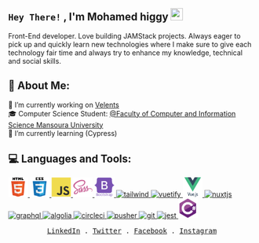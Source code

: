 ## `Hey There!` , I'm Mohamed higgy <img src="https://github.com/TheDudeThatCode/TheDudeThatCode/blob/master/Assets/Hi.gif" width="25" height="25"></img>

<p>Front-End developer. Love building JAMStack projects. Always eager to pick up and quickly learn new technologies where I make sure to give each technology fair time and always try to enhance my knowledge, technical and social skills.</p>

## 💫 About Me:
🔭 I’m currently working on [Velents](https://www.velents.com/)<br>🎓 Computer Science Student: [@Faculty of Computer and Information Science Mansoura University](https://www.mans.edu.eg/faculty-of-computing-and-information/235-programs/computing-and-information)<br>🌱 I’m currently learning (Cypress)


## 💻 Languages and Tools:
<p align="left"> <a href="https://www.w3.org/html/" target="_blank" rel="noreferrer"  title="html5">
      <img
        src="https://raw.githubusercontent.com/devicons/devicon/master/icons/html5/html5-original-wordmark.svg"
        alt="html5"
        width="40"
        height="40"
      />
    </a>
    <a href="https://www.w3schools.com/css/" target="_blank" rel="noreferrer"  title="css3">
      <img
        src="https://raw.githubusercontent.com/devicons/devicon/master/icons/css3/css3-original-wordmark.svg"
        alt="css3"
        width="40"
        height="40"
      />
    </a>
    <a href="https://developer.mozilla.org/en-US/docs/Web/JavaScript"
      target="_blank"
      rel="noreferrer"  title="JavaScript"
    >
      <img
        src="https://raw.githubusercontent.com/devicons/devicon/master/icons/javascript/javascript-original.svg"
        alt="javascript"
        width="40"
        height="40"
      />
    </a>
    <a href="https://sass-lang.com" target="_blank" rel="noreferrer"  title="sass">
      <img
        src="https://raw.githubusercontent.com/devicons/devicon/master/icons/sass/sass-original.svg"
        alt="sass"
        width="40"
        height="40"
      />
    </a>
    <a href="https://getbootstrap.com" target="_blank" rel="noreferrer"  title="bootstrap">
      <img
        src="https://raw.githubusercontent.com/devicons/devicon/master/icons/bootstrap/bootstrap-plain-wordmark.svg"
        alt="bootstrap"
        width="40"
        height="40"
      />
    </a>
    <a href="https://tailwindcss.com/" target="_blank" rel="noreferrer"  title="tailwind">
      <img
        src="https://www.vectorlogo.zone/logos/tailwindcss/tailwindcss-icon.svg"
        alt="tailwind"
        width="40"
        height="40"
      />
    </a>
    <a href="https://vuetifyjs.com/en/" target="_blank" rel="noreferrer"  title="vuetify">
      <img
        src="https://bestofjs.org/logos/vuetify.svg"
        alt="vuetify"
        width="40"
        height="40"
      />
    </a>
    <a href="https://vuejs.org/" target="_blank" rel="noreferrer"  title="vuejs">
      <img
        src="https://raw.githubusercontent.com/devicons/devicon/master/icons/vuejs/vuejs-original-wordmark.svg"
        alt="vuejs"
        width="40"
        height="40"
      />
    </a>
    <a href="https://nuxtjs.org/" target="_blank" rel="noreferrer"  title="nuxtjs">
      <img
        src="https://www.vectorlogo.zone/logos/nuxtjs/nuxtjs-icon.svg"
        alt="nuxtjs"
        width="40"
        height="40"
      />
    </a>
    <a href="https://graphql.org" target="_blank" rel="noreferrer"  title="graphql">
      <img
        src="https://www.vectorlogo.zone/logos/graphql/graphql-icon.svg"
        alt="graphql"
        width="40"
        height="40"
      />
    </a>
    <a href="https://www.algolia.com/" target="_blank" rel="noreferrer"  title="algolia">
      <img
        src="https://www.vectorlogo.zone/logos/algolia/algolia-icon.svg"
        alt="algolia"
        width="40"
        height="40"
      />
    </a>
    <a href="https://circleci.com/" target="_blank" rel="noreferrer"  title="circleci">
      <img
        src="https://www.vectorlogo.zone/logos/circleci/circleci-icon.svg"
        alt="circleci"
        width="40"
        height="40"
      />
    </a>
    <a href="https://pusher.com/" target="_blank" rel="noreferrer"  title="pusher">
      <img
        src="https://avatars.githubusercontent.com/u/739550?s=280&v=4"
        alt="pusher"
        width="40"
        height="40"
      />
    </a>
    <a href="https://git-scm.com/" target="_blank" rel="noreferrer"  title="git">
      <img
        src="https://www.vectorlogo.zone/logos/git-scm/git-scm-icon.svg"
        alt="git"
        width="40"
        height="40"
      />
    </a>
    <!-- <a href="https://www.cypress.io" target="_blank" rel="noreferrer"  title="html5">
      <img
        src="https://raw.githubusercontent.com/simple-icons/simple-icons/6e46ec1fc23b60c8fd0d2f2ff46db82e16dbd75f/icons/cypress.svg"
        alt="cypress"
        width="40"
        height="40"
      />
    </a> -->
    <a href="https://jestjs.io" target="_blank" rel="noreferrer"  title="jest">
      <img
        src="https://www.vectorlogo.zone/logos/jestjsio/jestjsio-icon.svg"
        alt="jest"
        width="40"
        height="40"
      />
    </a>
    <!-- <a href="https://circleci.com" target="_blank" rel="noreferrer"  title="html5">
      <img
        src="https://www.vectorlogo.zone/logos/circleci/circleci-icon.svg"
        alt="circleci"
        width="40"
        height="40"
      />
    </a> -->
    <a href="https://www.w3schools.com/cs/" target="_blank" rel="noreferrer"  title="csharp">
      <img
        src="https://raw.githubusercontent.com/devicons/devicon/master/icons/csharp/csharp-original.svg"
        alt="csharp"
        width="40"
        height="40"
      />
    </a> </p>

<p align="center">
  <samp>
    <a href="https://www.linkedin.com/in/mohamedhiggy/">LinkedIn</a> .
    <a href="https://twitter.com/mohamed_higgy">Twitter</a> .
    <a href="https://www.facebook.com/Hagooog">Facebook</a> .
    <a href="https://www.instagram.com/mmohamedhiggy">Instagram</a>
  </samp>
</p>
